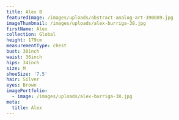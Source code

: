 ```yaml
---
title: Alex B
featuredImage: /images/uploads/abstract-analog-art-390089.jpg
imageThumbnail: /images/uploads/alex-burriga-38.jpg
firstName: Alex
collection: Global
height: 179cm
measurementType: chest
bust: 38inch
waist: 36inch
hips: 34inch
size: M
shoeSize: '7.5'
hair: Silver
eyes: Brown
imagePortfolio:
  - image: /images/uploads/alex-burriga-38.jpg
meta:
  title: Alex
---
```


